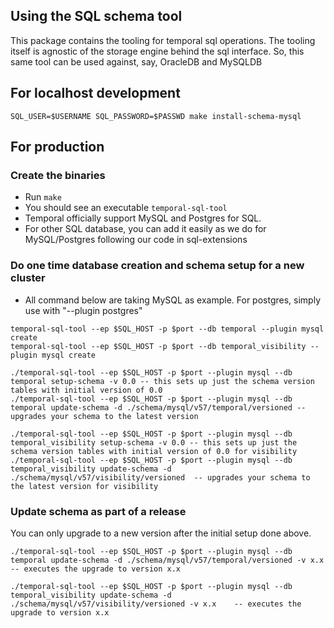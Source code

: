 ## Using the SQL schema tool
 
This package contains the tooling for temporal sql operations. The tooling itself is agnostic of the storage engine behind
the sql interface. So, this same tool can be used against, say, OracleDB and MySQLDB

## For localhost development
``` 
SQL_USER=$USERNAME SQL_PASSWORD=$PASSWD make install-schema-mysql
```

## For production

### Create the binaries
- Run `make`
- You should see an executable `temporal-sql-tool`
- Temporal officially support MySQL and Postgres for SQL. 
- For other SQL database, you can add it easily as we do for MySQL/Postgres following our code in sql-extensions  

### Do one time database creation and schema setup for a new cluster
- All command below are taking MySQL as example. For postgres, simply use with "--plugin postgres"

```
temporal-sql-tool --ep $SQL_HOST -p $port --db temporal --plugin mysql create
temporal-sql-tool --ep $SQL_HOST -p $port --db temporal_visibility --plugin mysql create
```

```
./temporal-sql-tool --ep $SQL_HOST -p $port --plugin mysql --db temporal setup-schema -v 0.0 -- this sets up just the schema version tables with initial version of 0.0
./temporal-sql-tool --ep $SQL_HOST -p $port --plugin mysql --db temporal update-schema -d ./schema/mysql/v57/temporal/versioned -- upgrades your schema to the latest version

./temporal-sql-tool --ep $SQL_HOST -p $port --plugin mysql --db temporal_visibility setup-schema -v 0.0 -- this sets up just the schema version tables with initial version of 0.0 for visibility
./temporal-sql-tool --ep $SQL_HOST -p $port --plugin mysql --db temporal_visibility update-schema -d ./schema/mysql/v57/visibility/versioned  -- upgrades your schema to the latest version for visibility
```

### Update schema as part of a release
You can only upgrade to a new version after the initial setup done above.

```
./temporal-sql-tool --ep $SQL_HOST -p $port --plugin mysql --db temporal update-schema -d ./schema/mysql/v57/temporal/versioned -v x.x    -- executes the upgrade to version x.x

./temporal-sql-tool --ep $SQL_HOST -p $port --plugin mysql --db temporal_visibility update-schema -d ./schema/mysql/v57/visibility/versioned -v x.x    -- executes the upgrade to version x.x
```

